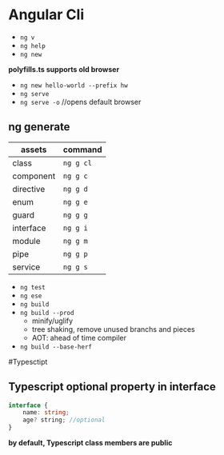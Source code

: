 # Angular Cli
* `ng v`
* `ng help`
* `ng new`

**polyfills.ts supports old browser**

* `ng new hello-world --prefix hw`
* `ng serve`
* `ng serve -o` //opens default browser

## ng generate
|  assets | command |
| --- | --- |
| class | `ng g cl` |
| component | `ng g c` |
| directive | `ng g d` |
| enum | `ng g e` |
| guard | `ng g g` |
| interface | `ng g i` |
| module | `ng g m` |
| pipe | `ng g p` |
| service | `ng g s` |

* `ng test`
* `ng ese`
* `ng build`
* `ng build --prod`
    * minify/uglify
    * tree shaking, remove unused branchs and pieces
    * AOT: ahead of time compiler
* `ng build --base-herf`

#Typesctipt

## Typescript optional property in interface
```typescript
interface {
    name: string;
    age? string; //optional
}
```
**by default, Typescript class members are public**
